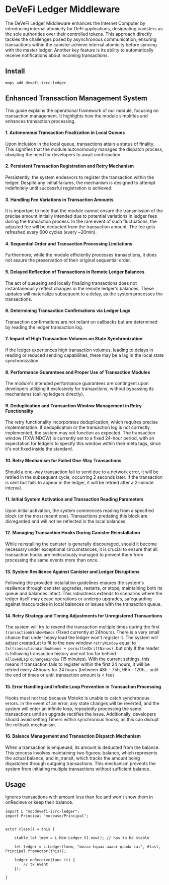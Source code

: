 # DeVeFi Ledger Middleware

The DeVeFi Ledger Middleware enhances the Internet Computer by introducing internal atomicity for DeFi applications, designating canisters as the sole authorities over their controlled tokens. This approach directly tackles the challenges posed by asynchronous communication, ensuring transactions within the canister achieve internal atomicity before syncing with the master ledger. Another key feature is its ability to automatically receive notifications about incoming transactions.

## Install
```
mops add devefi-icrc-ledger
```

## Enhanced Transaction Management System
This guide explains the operational framework of our module, focusing on transaction management. It highlights how the module simplifies and enhances transaction processing.

#### 1. Autonomous Transaction Finalization in Local Queues
Upon inclusion in the local queue, transactions attain a status of finality. This signifies that the module autonomously manages the dispatch process, obviating the need for developers to await confirmation.

#### 2. Persistent Transaction Registration and Retry Mechanism
Persistently, the system endeavors to register the transaction within the ledger. Despite any initial failures, the mechanism is designed to attempt indefinitely until successful registration is achieved.

#### 3. Handling Fee Variations in Transaction Amounts
It is important to note that the module cannot ensure the transmission of the precise amount initially intended due to potential variations in ledger fees during the transaction process. In the rare event of such fluctuations, the adjusted fee will be deducted from the transaction amount. The fee gets refreshed every 600 cycles (every ~20min).

#### 4. Sequential Order and Transaction Processing Limitations 
Furthermore, while the module efficiently processes transactions, it does not assure the preservation of their original sequential order.

#### 5. Delayed Reflection of Transactions in Remote Ledger Balances
The act of queueing and locally finalizing transactions does not instantaneously reflect changes in the remote ledger's balances. These updates will materialize subsequent to a delay, as the system processes the transactions.

#### 6. Determining Transaction Confirmations via Ledger Logs
Transaction confirmations are not reliant on callbacks but are determined by reading the ledger transaction log.

#### 7. Impact of High Transaction Volumes on State Synchronization
If the ledger experiences high transaction volumes, leading to delays in reading or reduced sending capabilities, there may be a lag in the local state synchronization.

#### 8. Performance Guarantees and Proper Use of Transaction Modules
The module's intended performance guarantees are contingent upon developers utilizing it exclusively for transactions, without bypassing its mechanisms (calling ledgers directly).

#### 9. Deduplication and Transaction Window Management in Retry Functionality
The retry functionality incorporates deduplication, which requires precise implementation. If deduplication or the transaction log is not correctly implemented, the system may not function as expected. The transaction window (TXWINDOW) is currently set to a fixed 24-hour period, with an expectation for ledgers to specify this window within their meta tags, since it's not fixed inside the standard.

#### 10. Retry Mechanism for Failed One-Way Transactions
Should a one-way transaction fail to send due to a network error, it will be retried in the subsequent cycle, occurring 2 seconds later. If the transaction is sent but fails to appear in the ledger, it will be retried after a 2-minute interval.

#### 11. Initial System Activation and Transaction Reading Parameters
Upon initial activation, the system commences reading from a specified block (or the most recent one). Transactions predating this block are disregarded and will not be reflected in the local balances.

#### 12. Managing Transaction Hooks During Canister Reinstallation
While reinstalling the canister is generally discouraged, should it become necessary under exceptional circumstances, it is crucial to ensure that all transaction hooks are meticulously managed to prevent them from processing the same events more than once.

#### 13. System Resilience Against Canister and Ledger Disruptions
Following the provided installation guidelines ensures the system's resilience through canister upgrades, restarts, or stops, maintaining both its queue and balances intact. This robustness extends to scenarios where the ledger itself may cease operations or undergo upgrades, safeguarding against inaccuracies in local balances or issues with the transaction queue.

#### 14. Retry Strategy and Timing Adjustments for Unregistered Transactions
The system will try to resend the transaction multiple times during the first `transactionWindowNanos` (Fixed currently at 24hours). There is a very small chance that under heavy load the ledger won't register it. The system will adjust created_at to fit to the new window `retryWindow` equal to `2x(transactionWindowNanos + permittedDriftNanos)`, but only if the reader is following transaction history and not too far behind `allowedLagToChangeWindow` (15 minutes). With the current settings, this means if transaction fails to register within the first 24 hours, it will be retried every 48hours for 24 hours (between 48h - 75h, 96h - 120h,.. until the end of times or until transaction amount is < fee)

#### 15. Error Handling and Infinite Loop Prevention in Transaction Processing
Hooks must not trap because Motoko is unable to catch synchronous errors. In the event of an error, any state changes will be reverted, and the system will enter an infinite loop, repeatedly processing the same transactions until an upgrade rectifies the issue. Additionally, developers should avoid setting Timers within synchronous hooks, as this can disrupt the rollback mechanism.

#### 16. Balance Management and Transaction Dispatch Mechanism
When a transaction is enqueued, its amount is deducted from the balance. This process involves maintaining two figures: balance, which represents the actual balance, and in_transit, which tracks the amount being dispatched through outgoing transactions. This mechanism prevents the system from initiating multiple transactions without sufficient balance.


## Usage
Ignores transactions with amount less than fee and won't show them in onRecieve or keep their balance.

```motoko
import L "mo:devefi-icrc-ledger";
import Principal "mo:base/Principal";


actor class() = this {

    stable let lmem = L.Mem.Ledger.V1.new(); // has to be stable
    
    let ledger = L.Ledger(lmem, "mxzaz-hqaaa-aaaar-qaada-cai", #last, Principal.fromActor(this));

    ledger.onReceive(func (t) {
        // tx event
    });
    
}

```
